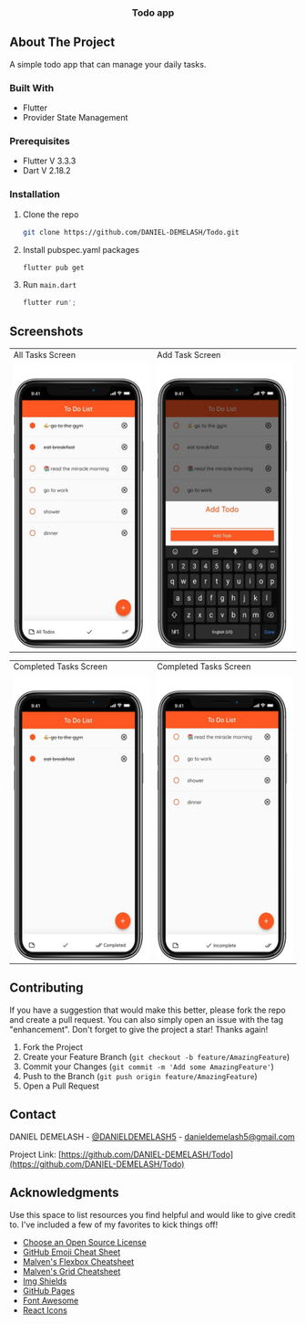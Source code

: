   <h3 align="center">Todo app</h3>


## About The Project

A simple todo app that can manage your daily tasks.


### Built With

* Flutter
* Provider State Management


### Prerequisites

* Flutter V 3.3.3
* Dart V 2.18.2

### Installation

1. Clone the repo
   ```sh
   git clone https://github.com/DANIEL-DEMELASH/Todo.git
   ```
2. Install pubspec.yaml packages
   ```sh
   flutter pub get
   ```
3. Run `main.dart`
   ```sh
   flutter run';
   ```
   
## Screenshots

<table>
  <tr>
    <td>All Tasks Screen</td>
     <td>Add Task Screen</td>
  </tr>
  <tr>
    <td><img src="screenshots/1.png" width=270 height=500></td>
    <td><img src="screenshots/2.png" width=270 height=500></td>
  </tr>
 </table>
 
 <table>
  <tr>
    <td>Completed Tasks Screen</td>
     <td>Completed Tasks Screen</td>
  </tr>
  <tr>
    <td><img src="screenshots/3.png" width=270 height=500></td>
    <td><img src="screenshots/4.png" width=270 height=500></td>
  </tr>
 </table>
 

## Contributing

If you have a suggestion that would make this better, please fork the repo and create a pull request. You can also simply open an issue with the tag "enhancement".
Don't forget to give the project a star! Thanks again!

1. Fork the Project
2. Create your Feature Branch (`git checkout -b feature/AmazingFeature`)
3. Commit your Changes (`git commit -m 'Add some AmazingFeature'`)
4. Push to the Branch (`git push origin feature/AmazingFeature`)
5. Open a Pull Request


## Contact

DANIEL DEMELASH - [@DANIELDEMELASH5](https://twitter.com/DANIELDEMELASH5%) - danieldemelash5@gmail.com

Project Link: [https://github.com/DANIEL-DEMELASH/Todo](https://github.com/DANIEL-DEMELASH/Todo)


## Acknowledgments

Use this space to list resources you find helpful and would like to give credit to. I've included a few of my favorites to kick things off!

* [Choose an Open Source License](https://choosealicense.com)
* [GitHub Emoji Cheat Sheet](https://www.webpagefx.com/tools/emoji-cheat-sheet)
* [Malven's Flexbox Cheatsheet](https://flexbox.malven.co/)
* [Malven's Grid Cheatsheet](https://grid.malven.co/)
* [Img Shields](https://shields.io)
* [GitHub Pages](https://pages.github.com)
* [Font Awesome](https://fontawesome.com)
* [React Icons](https://react-icons.github.io/react-icons/search)


